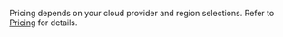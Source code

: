 Pricing depends on your cloud provider and region selections. Refer to [Pricing](https://www.cockroachlabs.com/pricing/) for details.